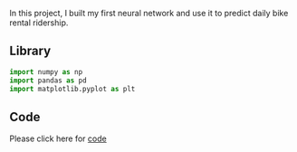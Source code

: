 
In this project, I built my first neural network and use it to predict daily bike rental ridership. 

## Library 
``` python
import numpy as np
import pandas as pd
import matplotlib.pyplot as plt
```
## Code
Please click here for [code](https://nbviewer.jupyter.org/github/Sumit-ai/Bike-sharing-using-Deep-Learning/blob/main/Predicting_bike_sharing_data.ipynb)
